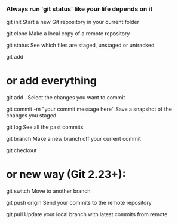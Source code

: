 ### Always run 'git status' like your life depends on it



git init 
    Start a new Git repository in your current folder

git clone <repository-url>
    Make a local copy of a remote repository

git status
    See which files are staged, unstaged or untracked

git add <filename>
# or add everything
git add .
    Select the changes you want to commit

git commit -m "your commit message here"
    Save a snapshot of the changes you staged

git log
    See all the past commits

git branch <branch-name>
    Make a new branch off your current commit

git checkout <branch-name>
# or new way (Git 2.23+):
git switch <branch-name>
    Move to another branch

git push origin <branch-name>
    Send your commits to the remote repository

git pull
    Update your local branch with latest commits from remote
